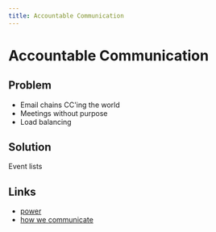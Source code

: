 ```yaml
---
title: Accountable Communication
---
```


# Accountable Communication

## Problem

- Email chains CC'ing the world
- Meetings without purpose
- Load balancing

## Solution

Event lists

## Links

- [power](http://www.paulgraham.com/power.html)
- [how we communicate](https://basecamp.com/guides/how-we-communicate)
